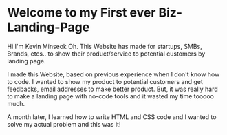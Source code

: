 # Welcome to my First ever Biz-Landing-Page

Hi I'm Kevin Minseok Oh. This Website has made for startups, SMBs, Brands, etcs.. to show their product/service to potential customers by landing page.

I made this Website, based on previous experience when I don't know how to code.
I wanted to show my product to potential customers and get feedbacks, email addresses to make better product. But, it was really hard to make a landing page with no-code tools and it wasted my time tooooo much.

A month later, I learned how to write HTML and CSS code and I wanted to solve my actual problem and this was it!

